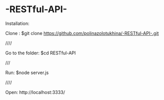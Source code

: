 # -RESTful-API-

Installation: 


Clone : 
$git clone https://github.com/polinazolotukhina/-RESTful-API-.git


////

Go to the folder:
$cd RESTful-API


///

Run:
$node server.js


////


Open:
http://localhost:3333/
 

